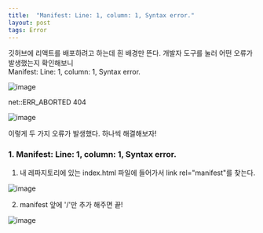 ```yaml
---
title:  "Manifest: Line: 1, column: 1, Syntax error."
layout: post
tags: Error
---
```


<p>
  깃허브에 리액트를 배포하려고 하는데 흰 배경만 뜬다. 개발자 도구를 눌러 어떤 오류가 발생했는지 확인해보니 <br>
  Manifest: Line: 1, column: 1, Syntax error.
</p>
  
![image](https://user-images.githubusercontent.com/108778921/189516802-c4b543bb-5f24-4e34-a0d1-e8aff3766b6f.png)

<p>net::ERR_ABORTED 404</p>
  
![image](https://user-images.githubusercontent.com/108778921/189516663-c6475c90-6cdb-44e9-bdbc-912d853bb3ab.png)<br>

  
<p>
  이렇게 두 가지 오류가 발생했다. 하나씩 해결해보자!
</p>

### 1. Manifest: Line: 1, column: 1, Syntax error.

1) 내 레파지토리에 있는 index.html 파일에 들어가서 link rel="manifest"를 찾는다. <br>
 
![image](https://user-images.githubusercontent.com/108778921/189516844-4fee2fae-6eb7-443d-b952-1e8c6934eff0.png)


2) manifest 앞에 '/'만 추가 해주면 끝! 

![image](https://user-images.githubusercontent.com/108778921/189516935-56e15f36-bf55-4d2f-957b-a400f1808374.png)
